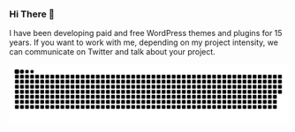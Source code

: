 ### Hi There 🍎
I have been developing paid and free WordPress themes and plugins for 15 years. If you want to work with me, depending on my project intensity, we can communicate on Twitter and talk about your project.

<div style="width:100%;display:flex;justify-content:space-between;align-items:center">
    <img src="https://raw.githubusercontent.com/fatihtoprak/fatihtoprak/05afb7b7a8e42fde53969270292e28a27f8d1418/github-user-contribution.svg">
</div>
<div style="width:100%;display:flex;justify-content:space-between;align-items:center;display:none">
    <img src="https://github-readme-stats.vercel.app/api?username=fatihtoprak&count_private=true&show_icons=false"  width="width:53%;" style="width:53%;float:left;"/>
    <img src="https://github-readme-stats.vercel.app/api/top-langs/?username=fatihtoprak&layout=compact"  width="width:44.4%;" style="width:44.4%;float:right;"/> 
</div>
